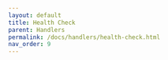 ```yaml
---
layout: default
title: Health Check
parent: Handlers
permalink: /docs/handlers/health-check.html
nav_order: 9
---
```

